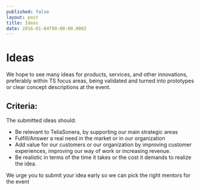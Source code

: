 ```yaml
---
published: false
layout: post
title: Ideas
date: 2016-01-04T00:00:00.000Z
---
```


# Ideas
We hope to see many ideas for products, services, and other innovations, preferably within TS focus areas, being validated and turned into prototypes or clear concept descriptions at the event.

## Criteria:
The submitted ideas should:
- Be relevant to TeliaSonera, by supporting our main strategic areas
- Fulfill/Answer a real need in the market or in our organization
- Add value for our customers or our organization by improving customer experiences, improving our way of work or increasing revenue.
- Be realistic in terms of the time it takes or the cost it demands to realize the idea.

We urge you to submit your idea early so we can pick the right mentors for the event
